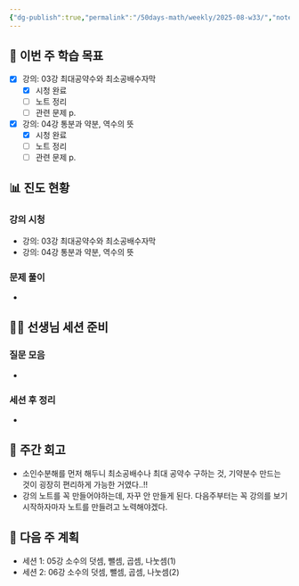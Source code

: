 ```yaml
---
{"dg-publish":true,"permalink":"/50days-math/weekly/2025-08-w33/","noteIcon":""}
---
```



## 📅 이번 주 학습 목표
<!-- 최소 2개 강의 -->
- [x] 강의: 03강 최대공약수와 최소공배수자막
  - [x] 시청 완료
  - [ ] 노트 정리
  - [ ] 관련 문제 p.
- [x] 강의: 04강 통분과 약분, 역수의 뜻
  - [x] 시청 완료
  - [ ] 노트 정리
  - [ ] 관련 문제 p.

## 📊 진도 현황
### 강의 시청
- 강의: 03강 최대공약수와 최소공배수자막
- 강의: 04강 통분과 약분, 역수의 뜻

### 문제 풀이
- 

## 👩‍🏫 선생님 세션 준비
### 질문 모음
<!-- 이번 주 질문할 문제들 링크 -->
- 

### 세션 후 정리
<!-- 선생님 세션 후 핵심 내용 -->
- 

## 📝 주간 회고
- 소인수분해를 먼저 해두니 최소공배수나 최대 공약수 구하는 것, 기약분수 만드는 것이 굉장히 편리하게 가능한 거였다..!! 
- 강의 노트를 꼭 만들어야하는데, 자꾸 안 만들게 된다. 다음주부터는 꼭 강의를 보기 시작하자마자 노트를 만들려고 노력해야겠다. 

## 📅 다음 주 계획
- 세션 1: 05강 소수의 덧셈, 뺄셈, 곱셈, 나눗셈(1)
- 세션 2: 06강 소수의 덧셈, 뺄셈, 곱셈, 나눗셈(2)

<!-- 문제풀이 완료 -->